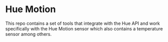 # Hue Motion
This repo contains a set of tools that integrate with the Hue API and work specifically with the Hue Motion sensor which also contains a temperature sensor among others. 